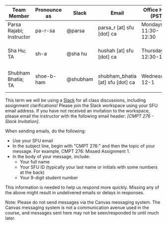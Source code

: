 | **Team Member**          | **Pronounce as** | **Slack** | **Email**                        | **Office Hour (PST)** | **Location**                                                                   | **Zoom Details**                        |
| ------------------------ | ---------------- | --------- | -------------------------------- | --------------------- | ------------------------------------------------------------------------------ | --------------------------------------- |
| Parsa Rajabi; Instructor | pa-r-sa          | @parsa    | parsa_r [at] sfu [dot] ca        | Mondays, 11:30-12:30  | SYRE 5127                                                                      | -                                       |
| Sha Hu; TA               | sh-a             | @sha hu   | hushah [at] sfu [dot] ca         | Thursdays, 12:30-1:30 | [Zoom](https://sfu.zoom.us/j/86371767803?pwd=anlvMEo4OUoyd050QzJONWtjMXVydz09) | ID: `863 717 67803`; Password: `276276` |
| Shubham Bhatia; TA       | shoe-b-ham       | @shubham  | shubham_bhatia [at] sfu [dot] ca | Wednesdays, 12-1      | [Zoom](https://sfu.zoom.us/j/8507866599?pwd=ajJrUDVOaEJEY2hXMXdQMVhyeTg5Zz09)  | ID: `850 786 6599`; Password: `276276`  |

This term we will be using a [Slack](https://cmpt276-fall2023.slack.com) for all class discussions, including assignment clarifications! Please join the Slack workspace using your SFU email address. If you have not received an invitation to the workspace, please email the instructor with the following email header: _[CMPT 276 - Slack Invitation]_.

When sending emails, do the following:

- Use your SFU email
- In the subject line, begin with "CMPT 276:" and then the topic of your message. For example, CMPT 276: Missed Assignment 1.
- In the body of your message, include:
    - Your full name
    - Your SFU ID (typically your last name or initials with some numbers at the back)
    - Your 9-digit student number

This information is needed to help us respond more quickly. Missing any of the above might result in undelivered emails or delays in responses.

Note: Please do not send messages via the Canvas messaging system. The Canvas messaging system is not a communication avenue used in the course, and messages sent here may not be seen/responded to until much later.
